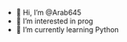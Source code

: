 - 👋 Hi, I’m @Arab645
- 👀 I’m interested in prog
- 🌱 I’m currently learning Python

<!---
Arab645/Arab645 is a ✨ special ✨ repository because its `README.md` (this file) appears on your GitHub profile.
You can click the Preview link to take a look at your changes.
--->
